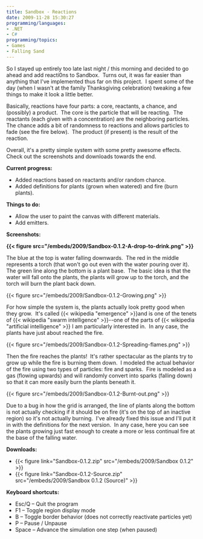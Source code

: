 ```yaml
---
title: Sandbox - Reactions
date: 2009-11-28 15:30:27
programming/languages:
- .NET
- C#
programming/topics:
- Games
- Falling Sand
---
```

So I stayed up entirely too late last night / this morning and decided to go ahead and add reacti0ns to Sandbox.  Turns out, it was far easier than anything that I've implemented thus far on this project.  I spent some of the day (when I wasn't at the family Thanksgiving celebration) tweaking a few things to make it look a little better.

Basically, reactions have four parts: a core, reactants, a chance, and (possibly) a product.  The core is the particle that will be reacting.  The reactants (each given with a concentration) are the neighboring particles.  The chance adds a bit of randomness to reactions and allows particles to fade (see the fire below).  The product (if present) is the result of the reaction.

<!--more-->

Overall, it's a pretty simple system with some pretty awesome effects.  Check out the screenshots and downloads towards the end.

**Current progress:**

* Added reactions based on reactants and/or random chance.
* Added definitions for plants (grown when watered) and fire (burn plants).

**Things to do:**

* Allow the user to paint the canvas with different materials.
* Add emitters.

**Screenshots:**

**{{< figure src="/embeds/2009/Sandbox-0.1.2-A-drop-to-drink.png" >}}**

The blue at the top is water falling downwards.  The red in the middle represents a torch (that won't go out even with the water pouring over it).  The green line along the bottom is a plant base.  The basic idea is that the water will fall onto the plants, the plants will grow up to the torch, and the torch will burn the plant back down.

{{< figure src="/embeds/2009/Sandbox-0.1.2-Growing.png" >}}

For how simple the system is, the plants actually look pretty good when they grow.  It's called {{< wikipedia "emergence" >}}and is one of the tenets of {{< wikipedia "swarm intelligence" >}}--one of the parts of {{< wikipedia "artificial intelligence" >}} I am particularly interested in.  In any case, the plants have just about reached the fire.

{{< figure src="/embeds/2009/Sandbox-0.1.2-Spreading-flames.png" >}}

Then the fire reaches the plants!  It's rather spectacular as the plants try to grow up while the fire is burning them down.  I modeled the actual behavior of the fire using two types of particles: fire and sparks.  Fire is modeled as a gas (flowing upwards) and will randomly convert into sparks (falling down) so that it can more easily burn the plants beneath it.

{{< figure src="/embeds/2009/Sandbox-0.1.2-Burnt-out.png" >}}

Due to a bug in how the grid is arranged, the line of plants along the bottom is not actually checking if it should be on fire (it's on the top of an inactive region) so it's not actually burning.  I've already fixed this issue and I'll put it in with the definitions for the next version.  In any case, here you can see the plants growing just fast enough to create a more or less continual fire at the base of the falling water.

**Downloads:**

* {{< figure link="Sandbox-0.1.2.zip" src="/embeds/2009/Sandbox 0.1.2" >}}
* {{< figure link="Sandbox-0.1.2-Source.zip" src="/embeds/2009/Sandbox 0.1.2 (Source)" >}}

**Keyboard shortcuts:**

* Esc/Q – Quit the program
* F1 – Toggle region display mode
* B – Toggle border behavior (does not correctly reactivate particles yet)
* P – Pause / Unpause
* Space – Advance the simulation one step (when paused)

